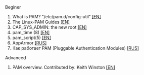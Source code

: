 Beginer  
1. What is PAM? "/etc/pam.d/config-util" [[EN]](https://medium.com/information-and-technology/wtf-is-pam-99a16c80ac57)  
2. The Linux-PAM Guides [[EN]](http://www.linux-pam.org/Linux-PAM-html/)    
3. CAP_SYS_ADMIN: the new root [[EN]](https://lwn.net/Articles/486306/)  
4. pam_time (8) [[EN]](https://www.systutorials.com/docs/linux/man/8-pam_time/)    
5. pam_script(5) [[EN]](https://linux.die.net/man/5/pam_script)    
6. AppArmor [[RUS]](https://help.ubuntu.ru/wiki/%D1%80%D1%83%D0%BA%D0%BE%D0%B2%D0%BE%D0%B4%D1%81%D1%82%D0%B2%D0%BE_%D0%BF%D0%BE_ubuntu_server/%D0%B1%D0%B5%D0%B7%D0%BE%D0%BF%D0%B0%D1%81%D0%BD%D0%BE%D1%81%D1%82%D1%8C/apparmor)  
7. Как работает PAM (Pluggable Authentication Modules) [[RUS]](https://www.opennet.ru/base/net/pam_linux.txt.html)  

Advanced  
1. PAM overview. Contributed by: Keith Winston [[EN]](http://susefaq.sourceforge.net/howto/pam.html)  
